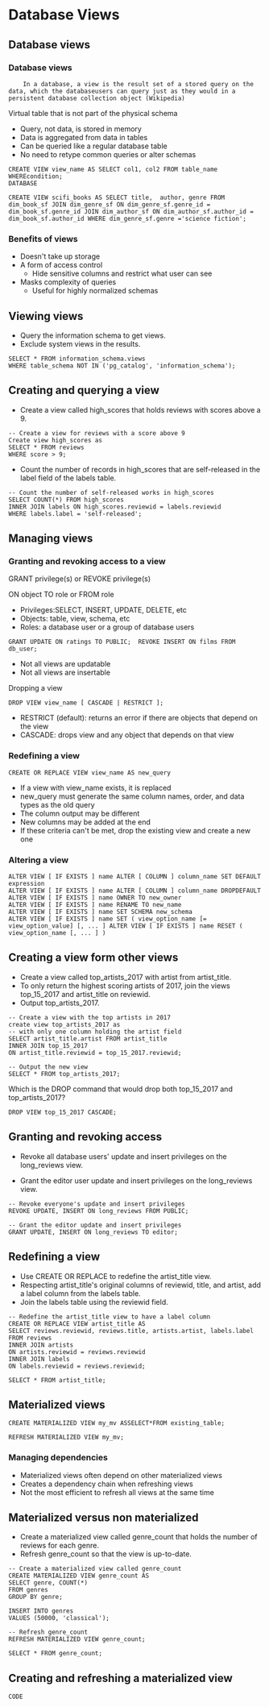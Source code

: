 # Database Views

## Database views

### Database views

        In a database, a view is the result set of a stored query on the data, which the databaseusers can query just as they would in a persistent database collection object (Wikipedia)

Virtual table that is not part of the physical schema
* Query, not data, is stored in memory
* Data is aggregated from data in tables
* Can be queried like a regular database table
* No need to retype common queries or alter schemas

```
CREATE VIEW view_name AS SELECT col1, col2 FROM table_name WHEREcondition;
DATABASE
```

```
CREATE VIEW scifi_books AS SELECT title,  author, genre FROM dim_book_sf JOIN dim_genre_sf ON dim_genre_sf.genre_id = dim_book_sf.genre_id JOIN dim_author_sf ON dim_author_sf.author_id = dim_book_sf.author_id WHERE dim_genre_sf.genre ='science fiction';

```

### Benefits of views
* Doesn't take up storage
* A form of access control
    * Hide sensitive columns and restrict what user can see
* Masks complexity of queries
    * Useful for highly normalized schemas

## Viewing views

* Query the information schema to get views.
* Exclude system views in the results.

```
SELECT * FROM information_schema.views
WHERE table_schema NOT IN ('pg_catalog', 'information_schema');
```


## Creating and querying a view

* Create a view called high_scores that holds reviews with scores above a 9.

```
-- Create a view for reviews with a score above 9
Create view high_scores as
SELECT * FROM reviews
WHERE score > 9;
```

* Count the number of records in high_scores that are self-released in the label field of the labels table.

```
-- Count the number of self-released works in high_scores
SELECT COUNT(*) FROM high_scores
INNER JOIN labels ON high_scores.reviewid = labels.reviewid
WHERE labels.label = 'self-released';
```

## Managing views

### Granting and revoking access to a view

GRANT privilege(s) or REVOKE privilege(s)

ON object
TO role or FROM role

* Privileges:SELECT, INSERT, UPDATE, DELETE, etc
* Objects: table, view, schema, etc
* Roles: a database user or a group of database users



```
GRANT UPDATE ON ratings TO PUBLIC;  REVOKE INSERT ON films FROM db_user;

```

* Not all views are updatable
* Not all views are insertable

Dropping a view

```
DROP VIEW view_name [ CASCADE | RESTRICT ];
```

* RESTRICT (default): returns an error if there are objects that depend on the view
* CASCADE: drops view and any object that depends on that view

### Redefining a view
```
CREATE OR REPLACE VIEW view_name AS new_query
```

* If a view with view_name exists, it is replaced 
* new_query must generate the same column names, order, and data types as the old query
* The column output may be different
* New columns may be added at the end
* If these criteria can't be met, drop the existing view and create a new one

### Altering a view

```
ALTER VIEW [ IF EXISTS ] name ALTER [ COLUMN ] column_name SET DEFAULT expression
ALTER VIEW [ IF EXISTS ] name ALTER [ COLUMN ] column_name DROPDEFAULT
ALTER VIEW [ IF EXISTS ] name OWNER TO new_owner
ALTER VIEW [ IF EXISTS ] name RENAME TO new_name
ALTER VIEW [ IF EXISTS ] name SET SCHEMA new_schema
ALTER VIEW [ IF EXISTS ] name SET ( view_option_name [= view_option_value] [, ... ] ALTER VIEW [ IF EXISTS ] name RESET ( view_option_name [, ... ] )
```


## Creating a view form other views

* Create a view called top_artists_2017 with artist from artist_title.
* To only return the highest scoring artists of 2017, join the views top_15_2017 and artist_title on reviewid.
* Output top_artists_2017.

```
-- Create a view with the top artists in 2017
create view top_artists_2017 as
-- with only one column holding the artist field
SELECT artist_title.artist FROM artist_title
INNER JOIN top_15_2017
ON artist_title.reviewid = top_15_2017.reviewid;

-- Output the new view
SELECT * FROM top_artists_2017;
```

Which is the DROP command that would drop both top_15_2017 and top_artists_2017?

```
DROP VIEW top_15_2017 CASCADE;
```

## Granting and revoking access

* Revoke all database users' update and insert privileges on the long_reviews view.

* Grant the editor user update and insert privileges on the long_reviews view.

```
-- Revoke everyone's update and insert privileges
REVOKE UPDATE, INSERT ON long_reviews FROM PUBLIC; 

-- Grant the editor update and insert privileges 
GRANT UPDATE, INSERT ON long_reviews TO editor;
```

## Redefining a view

* Use CREATE OR REPLACE to redefine the artist_title view.
* Respecting artist_title's original columns of reviewid, title, and artist, add a label column from the labels table.
* Join the labels table using the reviewid field.

```
-- Redefine the artist_title view to have a label column
CREATE OR REPLACE VIEW artist_title AS
SELECT reviews.reviewid, reviews.title, artists.artist, labels.label
FROM reviews
INNER JOIN artists
ON artists.reviewid = reviews.reviewid
INNER JOIN labels
ON labels.reviewid = reviews.reviewid;

SELECT * FROM artist_title;
```

##  Materialized views

```
CREATE MATERIALIZED VIEW my_mv ASSELECT*FROM existing_table;

REFRESH MATERIALIZED VIEW my_mv;

```
### Managing dependencies
* Materialized views often depend on other materialized views
* Creates a dependency chain when refreshing views
* Not the most efficient to refresh all views at the same time


## Materialized versus non materialized

* Create a materialized view called genre_count that holds the number of reviews for each genre.
* Refresh genre_count so that the view is up-to-date.

```
-- Create a materialized view called genre_count 
CREATE MATERIALIZED VIEW genre_count AS
SELECT genre, COUNT(*) 
FROM genres
GROUP BY genre;

INSERT INTO genres
VALUES (50000, 'classical');

-- Refresh genre_count
REFRESH MATERIALIZED VIEW genre_count;

SELECT * FROM genre_count;
```


## Creating and refreshing a materialized view


```
CODE
```
